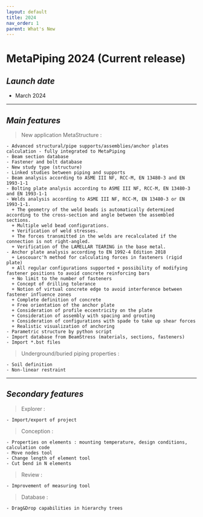 ```yaml
---
layout: default
title: 2024
nav_order: 1
parent: What's New
---
```


# MetaPiping 2024 (Current release)

## *Launch date*

* March 2024

---

## *Main features*

>New application MetaStructure :

    - Advanced structural/pipe supports/assemblies/anchor plates calculation - fully integrated to MetaPiping
    - Beam section database
    - Fastener and bolt database
    - New study type (structure)
    - Linked studies between piping and supports
    - Beam analysis according to ASME III NF, RCC-M, EN 13480-3 and EN 1993-1-1
    - Bolting plate analysis according to ASME III NF, RCC-M, EN 13480-3 and EN 1993-1-1
    - Welds analysis according to ASME III NF, RCC-M, EN 13480-3 or EN 1993-1-1.
      + The geometry of the weld beads is automatically determined according to the cross-section and angle between the assembled sections.
      + Multiple weld bead configurations.
      + Verification of weld stresses.
      + The forces transmitted in the welds are recalculated if the connection is not right-angled.
      + Verification of the LAMELLAR TEARING in the base metal.
    - Anchor plate analysis according to EN 1992-4 Edition 2018
      + Lescouarc'h method for calculating forces in fasteners (rigid plate)
      + All regular configurations supported + possibility of modifying fastener positions to avoid concrete reinforcing bars
      + No limit to the number of fasteners
      + Concept of drilling tolerance
      + Notion of virtual concrete edge to avoid interference between fastener influence zones
      + Complete definition of concrete
      + Free orientation of the anchor plate
      + Consideration of profile eccentricity on the plate
      + Consideration of assembly with spacing and grouting
      + Consideration of configurations with spade to take up shear forces
      + Realistic visualization of anchoring
    - Parametric structure by python script
    - Import database from BeamStress (materials, sections, fasteners)
    - Import *.bst files

>Underground/buried piping properties :

    - Soil definition
    - Non-linear restraint


---


## *Secondary features*

>Explorer :

    - Import/export of project

>Conception :

    - Properties on elements : mounting temperature, design conditions, calculation code
    - Move nodes tool
    - Change length of element tool
    - Cut bend in N elements

>Review :

    - Improvement of measuring tool

>Database :

    - Drag&Drop capabilities in hierarchy trees